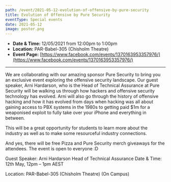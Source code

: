 ```yaml
---
path: /event/2021-05-12-evolution-of-offensive-by-pure-security
title: Evolution of Offensive by Pure Security
eventType: Special events
date: 2021-05-12
image: poster.png
---
```


- **Date & Time:** 12/05/2021 from 12:00pm to 1:00pm
- **Location:** PAR-Babel-305 (Chisholm Theatre)
- **Event Page:** [https://www.facebook.com/events/1370163953357976/](https://www.facebook.com/events/1370163953357976/)

---

We are collaborating with our amazing sponsor Pure Security to bring you an exclusive event exploring the offensive security landscape. Our guest speaker, Arni Hardarson, who is the Head of Technical Assurance at Pure Security will be walking us through how hackers and offensive security technology has evolved. Arni will also go through the history of offensive hacking and how it has evolved from days when hacking was all about gaining access to PBX systems in the 1980s to getting paid $1m for a weaponised exploit to fully take over your iPhone and everything in between.

This will be a great opportunity for students to learn more about the industry as well as to make some resourceful industry connections.

And yes, there will be free Pizza and Pure Security merch giveaways for the attendees. The event is open to everyone :D

Guest Speaker: Arni Hardarson Head of Technical Assurance Date & Time: 12th May, 12pm – 1pm AEST

Location: PAR-Babel-305 (Chisholm Theatre) (On Campus)
